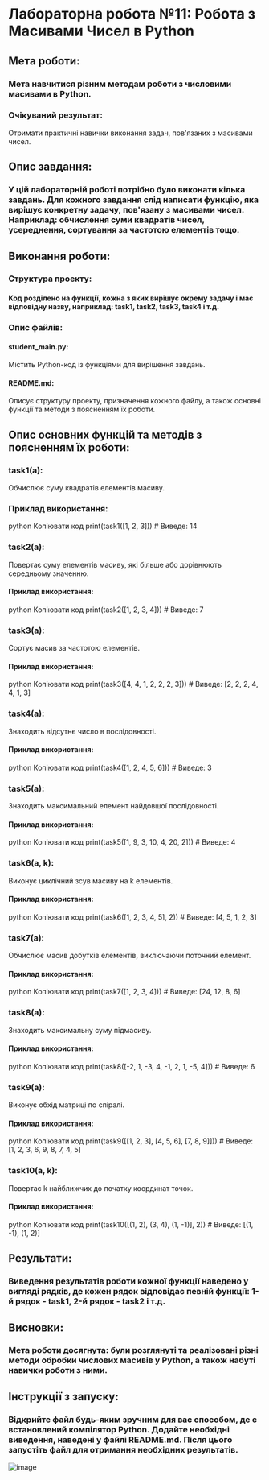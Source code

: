 # Лабораторна робота №11: Робота з Масивами Чисел в Python
## Мета роботи:
### Мета навчитися різним методам роботи з числовими масивами в Python.

### Очікуваний результат:
Отримати практичні навички виконання задач, пов'язаних з масивами чисел.

## Опис завдання:
### У цій лабораторній роботі потрібно було виконати кілька завдань. Для кожного завдання слід написати функцію, яка вирішує конкретну задачу, пов'язану з масивами чисел. Наприклад: обчислення суми квадратів чисел, усереднення, сортування за частотою елементів тощо.
## Виконання роботи:
### Структура проекту:
#### Код розділено на функції, кожна з яких вирішує окрему задачу і має відповідну назву, наприклад: task1, task2, task3, task4 і т.д.
### Опис файлів:
#### student_main.py:
Містить Python-код із функціями для вирішення завдань.

#### README.md:
Описує структуру проекту, призначення кожного файлу, а також основні функції та методи з поясненням їх роботи.

## Опис основних функцій та методів з поясненням їх роботи:
### task1(a):
Обчислює суму квадратів елементів масиву.

### Приклад використання:
python
Копіювати код
print(task1([1, 2, 3]))  # Виведе: 14
### task2(a):
Повертає суму елементів масиву, які більше або дорівнюють середньому значенню.

#### Приклад використання:
python
Копіювати код
print(task2([1, 2, 3, 4]))  # Виведе: 7
### task3(a):
Сортує масив за частотою елементів.

#### Приклад використання:
python
Копіювати код
print(task3([4, 4, 1, 2, 2, 2, 3]))  # Виведе: [2, 2, 2, 4, 4, 1, 3]
### task4(a):
Знаходить відсутнє число в послідовності.

#### Приклад використання:
python
Копіювати код
print(task4([1, 2, 4, 5, 6]))  # Виведе: 3
### task5(a):
Знаходить максимальний елемент найдовшої послідовності.

#### Приклад використання:
python
Копіювати код
print(task5([1, 9, 3, 10, 4, 20, 2]))  # Виведе: 4
### task6(a, k):
Виконує циклічний зсув масиву на k елементів.

#### Приклад використання:
python
Копіювати код
print(task6([1, 2, 3, 4, 5], 2))  # Виведе: [4, 5, 1, 2, 3]
### task7(a):
Обчислює масив добутків елементів, виключаючи поточний елемент.

#### Приклад використання:
python
Копіювати код
print(task7([1, 2, 3, 4]))  # Виведе: [24, 12, 8, 6]
### task8(a):
Знаходить максимальну суму підмасиву.

#### Приклад використання:
python
Копіювати код
print(task8([-2, 1, -3, 4, -1, 2, 1, -5, 4]))  # Виведе: 6
### task9(a):
Виконує обхід матриці по спіралі.

#### Приклад використання:
python
Копіювати код
print(task9([[1, 2, 3], [4, 5, 6], [7, 8, 9]]))  # Виведе: [1, 2, 3, 6, 9, 8, 7, 4, 5]
### task10(a, k):
Повертає k найближчих до початку координат точок.

#### Приклад використання:
python
Копіювати код
print(task10([(1, 2), (3, 4), (1, -1)], 2))  # Виведе: [(1, -1), (1, 2)]
## Результати:
### Виведення результатів роботи кожної функції наведено у вигляді рядків, де кожен рядок відповідає певній функції: 1-й рядок - task1, 2-й рядок - task2 і т.д.


## Висновки:
### Мета роботи досягнута: були розглянуті та реалізовані різні методи обробки числових масивів у Python, а також набуті навички роботи з ними.
## Інструкції з запуску:
### Відкрийте файл будь-яким зручним для вас способом, де є встановлений компілятор Python. Додайте необхідні виведення, наведені у файлі README.md. Після цього запустіть файл для отримання необхідних результатів.
![image](https://github.com/DanilSobko/Python/assets/144261572/0e2c782f-ead8-4843-a54a-4300826cd599)

